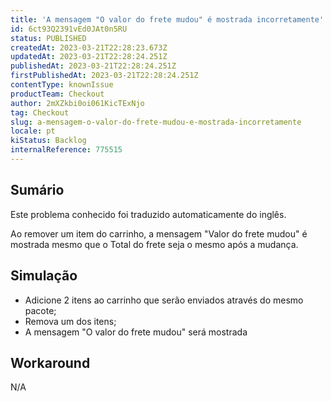 ```yaml
---
title: 'A mensagem "O valor do frete mudou" é mostrada incorretamente'
id: 6ct93Q2391vEd0JAt0n5RU
status: PUBLISHED
createdAt: 2023-03-21T22:28:23.673Z
updatedAt: 2023-03-21T22:28:24.251Z
publishedAt: 2023-03-21T22:28:24.251Z
firstPublishedAt: 2023-03-21T22:28:24.251Z
contentType: knownIssue
productTeam: Checkout
author: 2mXZkbi0oi061KicTExNjo
tag: Checkout
slug: a-mensagem-o-valor-do-frete-mudou-e-mostrada-incorretamente
locale: pt
kiStatus: Backlog
internalReference: 775515
---
```


## Sumário

<div class="alert alert-info">
  <p>Este problema conhecido foi traduzido automaticamente do inglês.</p>
</div>


Ao remover um item do carrinho, a mensagem "Valor do frete mudou" é mostrada mesmo que o Total do frete seja o mesmo após a mudança.


##

## Simulação



- Adicione 2 itens ao carrinho que serão enviados através do mesmo pacote;
- Remova um dos itens;
- A mensagem "O valor do frete mudou" será mostrada


##

## Workaround


N/A




